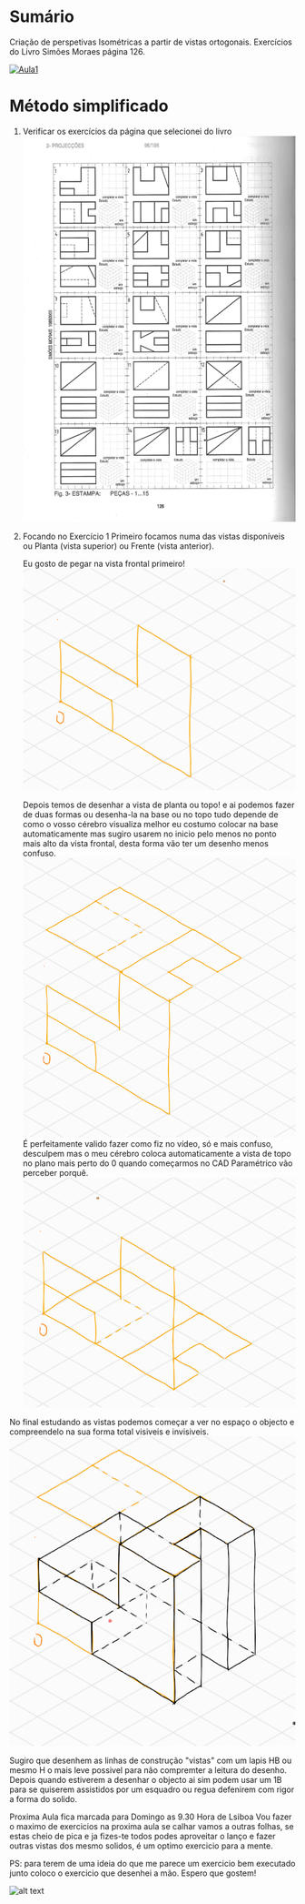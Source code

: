 # Sumário

Criação de perspetivas Isométricas a partir de vistas ortogonais. Exercícios do Livro Simões Moraes página 126.


[![Aula1](https://user-images.githubusercontent.com/17902658/194846378-085b89bb-a5a7-423b-95c0-ce7ed26d831f.png)](https://youtu.be/EDH9OYXf6jY?t=164
)
# Método simplificado

1. Verificar os exercícios da página que selecionei do livro
![alt text](https://github.com/3devangelist/CAD-Designer/blob/main/Aulas/1/Exercicios_pag_126.png?raw=true "Pagina de exercícios")
2. Focando no Exercício 1
   Primeiro focamos numa das vistas disponíveis ou Planta (vista superior) ou Frente (vista anterior).
   
   Eu gosto de pegar na vista frontal primeiro!
![alt text](https://github.com/3devangelist/CAD-Designer/blob/main/Aulas/1/1_1.png?raw=true "1")

    Depois temos de desenhar a vista de planta ou topo! e ai podemos fazer de duas formas ou desenha-la na base ou no topo tudo
    depende de como o vosso cérebro visualiza melhor eu costumo colocar na base automaticamente mas sugiro usarem no inicio pelo menos no ponto mais alto da vista frontal, desta forma vão ter um desenho menos confuso.
      ![alt text](https://github.com/3devangelist/CAD-Designer/blob/main/Aulas/1/1_1.2.png?raw=true "2")
  É perfeitamente valido fazer como fiz no vídeo, só e mais confuso, desculpem mas o meu cérebro coloca automaticamente a vista de
topo no plano mais perto do 0 quando começarmos no CAD Paramétrico vão perceber porquê.
![alt text](https://github.com/3devangelist/CAD-Designer/blob/main/Aulas/1/1_1.2.1.png?raw=true "2.1")

No final estudando as vistas podemos começar a ver no espaço o objecto e compreendelo na sua forma total visiveis e invisiveis.
 ![alt text](https://github.com/3devangelist/CAD-Designer/blob/main/Aulas/1/1_1.3.png?raw=true "2")

Sugiro que desenhem as linhas de construção "vistas" com um lapis HB ou mesmo H o mais leve possivel para não compremter a leitura do desenho.
Depois quando estiverem a desenhar o objecto ai sim podem usar um 1B para se quiserem assistidos por um esquadro ou regua defenirem com rigor a forma do solido.


Proxima Aula fica marcada para Domingo as 9.30 Hora de Lsiboa
Vou fazer o maximo de exercicios na proxima aula se calhar vamos a outras folhas, se estas cheio de pica
e ja fizes-te todos podes aproveitar o lanço e fazer outras vistas dos mesmo solidos, é um optimo exercicio para a mente.

PS: para terem de uma ideia do que me parece um exercicio bem executado junto coloco o exercicio que desenhei a mão.
Espero que gostem!

 ![alt text](https://github.com/3devangelist/CAD-Designer/blob/main/Aulas/1/Exercicio_amostra1.png?raw=true "2")
